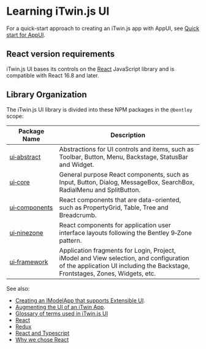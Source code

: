 # Learning iTwin.js UI

For a quick-start approach to creating an iTwin.js app with AppUI, see [Quick start for AppUI](./QuickStartUi.md).

## React version requirements

iTwin.js UI bases its controls on the [React](https://reactjs.org/) JavaScript library and is compatible with React 16.8 and later.

## Library Organization

The iTwin.js UI library is divided into these NPM packages in the `@bentley` scope:

|Package Name|Description
|-----|-----
|[ui&#8209;abstract](./abstract/index)|Abstractions for UI controls and items, such as Toolbar, Button, Menu, Backstage, StatusBar and Widget.
|[ui&#8209;core](./core/index)|General purpose React components, such as Input, Button, Dialog, MessageBox, SearchBox, RadialMenu and SplitButton.
|[ui&#8209;components](./components/index)|React components that are data-oriented, such as PropertyGrid, Table, Tree and Breadcrumb.
|[ui&#8209;ninezone](./ninezone/index)|React components for application user interface layouts following the Bentley 9&#8209;Zone pattern.
|[ui&#8209;framework](./framework/index)|Application fragments for Login, Project, iModel and View selection, and configuration of the application UI including the Backstage, Frontstages, Zones, Widgets, etc.

See also:

- [Creating an IModelApp that supports Extensible UI](./HostAppUI.md).
- [Augmenting the UI of an iTwin App](./AugmentingUI.md).
- [Glossary of terms used in iTwin.js UI](./UIGlossary)
- [React](https://reactjs.org/)
- [Redux](https://redux.js.org/)
- [React and Typescript](https://github.com/typescript-cheatsheets/react-typescript-cheatsheet/)
- [Why we chose React](./React.md)
